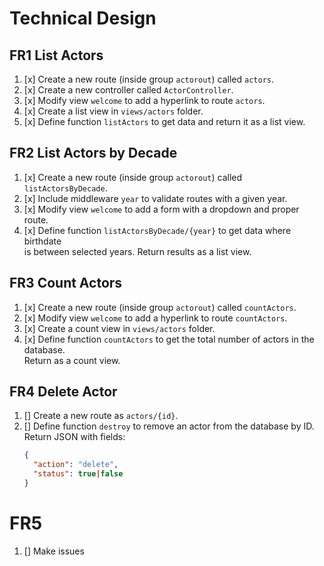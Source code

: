 # Technical Design

## FR1 List Actors
1. [x] Create a new route (inside group `actorout`) called `actors`.
2. [x] Create a new controller called `ActorController`.
3. [x] Modify view `welcome` to add a hyperlink to route `actors`.
4. [x] Create a list view in `views/actors` folder.
5. [x] Define function `listActors` to get data and return it as a list view.

## FR2 List Actors by Decade
1. [x] Create a new route (inside group `actorout`) called `listActorsByDecade`.
2. [x] Include middleware `year` to validate routes with a given year.
3. [x] Modify view `welcome` to add a form with a dropdown and proper route.
4. [x] Define function `listActorsByDecade/{year}` to get data where birthdate  
   is between selected years. Return results as a list view.

## FR3 Count Actors
1. [x] Create a new route (inside group `actorout`) called `countActors`.
2. [x] Modify view `welcome` to add a hyperlink to route `countActors`.
3. [x] Create a count view in `views/actors` folder.
4. [x] Define function `countActors` to get the total number of actors in the database.  
   Return as a count view.

## FR4 Delete Actor
1. [] Create a new route as `actors/{id}`.
2. [] Define function `destroy` to remove an actor from the database by ID.  
   Return JSON with fields:
   ```json
   {
     "action": "delete",
     "status": true|false
   }
# FR5
1. [] Make issues
